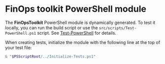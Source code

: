 # FinOps toolkit PowerShell module

The **FinOpsToolkit** PowerShell module is dynamically generated. To test it locally, you can run the build script or use the `src/scripts/Test-PowerShell.ps1` script. See [Test-PowerShell](../scripts/README.md#-test-powershell) for details.

When creating tests, initialize the module with the following line at the top of your test file:

```powershell
& "$PSScriptRoot/../Initialize-Tests.ps1"
```

<br>
